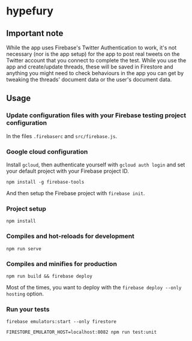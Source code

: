 # hypefury

## Important note

While the app uses Firebase's Twitter Authentication to work, it's not necessary (nor is the app setup) for the app to post real tweets on the Twitter account that you connect to complete the test. While you use the app and create/update threads, these will be saved in Firestore and anything you might need to check behaviours in the app you can get by tweaking the threads' document data or the user's document data.

## Usage

### Update configuration files with your Firebase testing project configuration
In the files `.firebaserc` and `src/firebase.js`.

### Google cloud configuration
Install `gcloud`, then authenticate yourself with `gcloud auth login` and set your default project with your Firebase project ID.

`npm install -g firebase-tools`

And then setup the Firebase project with `firebase init`.

### Project setup
```
npm install
```

### Compiles and hot-reloads for development
```
npm run serve
```

### Compiles and minifies for production
```
npm run build && firebase deploy
```

Most of the times, you want to deploy with the `firebase deploy --only hosting` option.

### Run your tests
```
firebase emulators:start --only firestore
```

```
FIRESTORE_EMULATOR_HOST=localhost:8082 npm run test:unit
```
